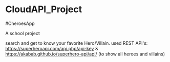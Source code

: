 # CloudAPI_Project

#CheroesApp

A school project

search and get to know your favorite Hero/Villain.
used REST API's: https://superheroapi.com/api.php/api-key & https://akabab.github.io/superhero-api/api/ (to show all heroes and villains)

